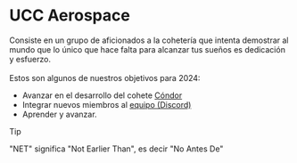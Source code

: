 # UCC Aerospace
Consiste en un grupo de aficionados a la cohetería que intenta demostrar al mundo que lo único que hace falta para alcanzar tus sueños es dedicación y esfuerzo.
<br><br>
Estos son algunos de nuestros objetivos para 2024:
- Avanzar en el desarrollo del cohete [Cóndor](https://github.com/users/EzeGamer135/projects/5/views/1)
- Integrar nuevos miembros al [equipo (Discord)](https://discord.gg/YdBuBcdY2g)
- Aprender y avanzar.


> [!TIP]
> "NET" significa "Not Earlier Than", es decir "No Antes De"
